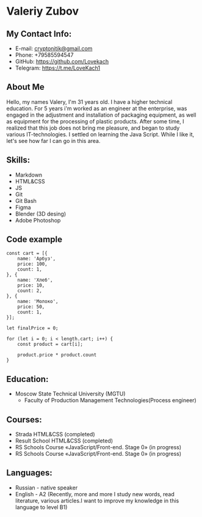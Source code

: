 # Valeriy Zubov

## My Contact Info:
* E-mail: cryptonitik@gmail.com
* Phone: +79585594547
* GitHub: https://github.com/Lovekach
* Telegram: https://t.me/LoveKach1

## About Me
Hello, my names Valery, I'm 31 years old. I have a higher technical education. For 5 years i'm worked as an engineer at the enterprise, was engaged in the adjustment and installation of packaging equipment, as well as equipment for the processing of plastic products. After some time, I realized that this job does not bring me pleasure, and began to study various IT-technologies. I settled on learning the Java Script. While I like it, let's see how far I can go in this area.

## Skills:
* Markdown
* HTML&CSS
* JS
* Git
* Git Bash
* Figma
* Blender (3D desing)
* Adobe Photoshop

## Code example

```
const cart = [{
    name: 'Арбуз',
    price: 100,
    count: 1,
}, {
    name: 'Хлеб',
    price: 10,
    count: 2,
}, {
    name: 'Мoлоко',
    price: 50,
    count: 1,
}];

let finalPrice = 0;

for (let i = 0; i < length.cart; i++) {
    const product = cart[i];

    product.price * product.count
}
```

## Education:
* Moscow State Technical University (MGTU)
    * Faculty of Production Management Technologies(Process engineer)

## Courses:
   * Strada HTML&CSS (completed)
   * Result School HTML&CSS (completed)
   * RS Schools Course «JavaScript/Front-end. Stage 0» (in progress)
   * RS Schools Course «JavaScript/Front-end. Stage 0» (in progress)
   
## Languages:
* Russian - native speaker
* English - A2 (Recently, more and more I study new words, read literature, various articles.I want to improve my knowledge in this language to level B1)
